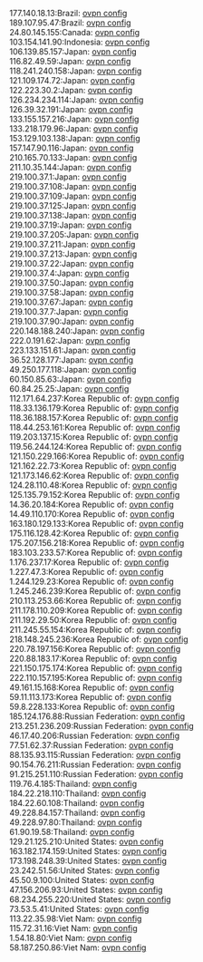 177.140.18.13:Brazil: [ovpn config](vpn/177_140_18_13.ovpn)  
189.107.95.47:Brazil: [ovpn config](vpn/189_107_95_47.ovpn)  
24.80.145.155:Canada: [ovpn config](vpn/24_80_145_155.ovpn)  
103.154.141.90:Indonesia: [ovpn config](vpn/103_154_141_90.ovpn)  
106.139.85.157:Japan: [ovpn config](vpn/106_139_85_157.ovpn)  
116.82.49.59:Japan: [ovpn config](vpn/116_82_49_59.ovpn)  
118.241.240.158:Japan: [ovpn config](vpn/118_241_240_158.ovpn)  
121.109.174.72:Japan: [ovpn config](vpn/121_109_174_72.ovpn)  
122.223.30.2:Japan: [ovpn config](vpn/122_223_30_2.ovpn)  
126.234.234.114:Japan: [ovpn config](vpn/126_234_234_114.ovpn)  
126.39.32.191:Japan: [ovpn config](vpn/126_39_32_191.ovpn)  
133.155.157.216:Japan: [ovpn config](vpn/133_155_157_216.ovpn)  
133.218.179.96:Japan: [ovpn config](vpn/133_218_179_96.ovpn)  
153.129.103.138:Japan: [ovpn config](vpn/153_129_103_138.ovpn)  
157.147.90.116:Japan: [ovpn config](vpn/157_147_90_116.ovpn)  
210.165.70.133:Japan: [ovpn config](vpn/210_165_70_133.ovpn)  
211.10.35.144:Japan: [ovpn config](vpn/211_10_35_144.ovpn)  
219.100.37.1:Japan: [ovpn config](vpn/219_100_37_1.ovpn)  
219.100.37.108:Japan: [ovpn config](vpn/219_100_37_108.ovpn)  
219.100.37.109:Japan: [ovpn config](vpn/219_100_37_109.ovpn)  
219.100.37.125:Japan: [ovpn config](vpn/219_100_37_125.ovpn)  
219.100.37.138:Japan: [ovpn config](vpn/219_100_37_138.ovpn)  
219.100.37.19:Japan: [ovpn config](vpn/219_100_37_19.ovpn)  
219.100.37.205:Japan: [ovpn config](vpn/219_100_37_205.ovpn)  
219.100.37.211:Japan: [ovpn config](vpn/219_100_37_211.ovpn)  
219.100.37.213:Japan: [ovpn config](vpn/219_100_37_213.ovpn)  
219.100.37.22:Japan: [ovpn config](vpn/219_100_37_22.ovpn)  
219.100.37.4:Japan: [ovpn config](vpn/219_100_37_4.ovpn)  
219.100.37.50:Japan: [ovpn config](vpn/219_100_37_50.ovpn)  
219.100.37.58:Japan: [ovpn config](vpn/219_100_37_58.ovpn)  
219.100.37.67:Japan: [ovpn config](vpn/219_100_37_67.ovpn)  
219.100.37.7:Japan: [ovpn config](vpn/219_100_37_7.ovpn)  
219.100.37.90:Japan: [ovpn config](vpn/219_100_37_90.ovpn)  
220.148.188.240:Japan: [ovpn config](vpn/220_148_188_240.ovpn)  
222.0.191.62:Japan: [ovpn config](vpn/222_0_191_62.ovpn)  
223.133.151.61:Japan: [ovpn config](vpn/223_133_151_61.ovpn)  
36.52.128.177:Japan: [ovpn config](vpn/36_52_128_177.ovpn)  
49.250.177.118:Japan: [ovpn config](vpn/49_250_177_118.ovpn)  
60.150.85.63:Japan: [ovpn config](vpn/60_150_85_63.ovpn)  
60.84.25.25:Japan: [ovpn config](vpn/60_84_25_25.ovpn)  
112.171.64.237:Korea Republic of: [ovpn config](vpn/112_171_64_237.ovpn)  
118.33.136.179:Korea Republic of: [ovpn config](vpn/118_33_136_179.ovpn)  
118.36.188.157:Korea Republic of: [ovpn config](vpn/118_36_188_157.ovpn)  
118.44.253.161:Korea Republic of: [ovpn config](vpn/118_44_253_161.ovpn)  
119.203.137.15:Korea Republic of: [ovpn config](vpn/119_203_137_15.ovpn)  
119.56.244.124:Korea Republic of: [ovpn config](vpn/119_56_244_124.ovpn)  
121.150.229.166:Korea Republic of: [ovpn config](vpn/121_150_229_166.ovpn)  
121.162.22.73:Korea Republic of: [ovpn config](vpn/121_162_22_73.ovpn)  
121.173.146.62:Korea Republic of: [ovpn config](vpn/121_173_146_62.ovpn)  
124.28.110.48:Korea Republic of: [ovpn config](vpn/124_28_110_48.ovpn)  
125.135.79.152:Korea Republic of: [ovpn config](vpn/125_135_79_152.ovpn)  
14.36.20.184:Korea Republic of: [ovpn config](vpn/14_36_20_184.ovpn)  
14.49.110.170:Korea Republic of: [ovpn config](vpn/14_49_110_170.ovpn)  
163.180.129.133:Korea Republic of: [ovpn config](vpn/163_180_129_133.ovpn)  
175.116.128.42:Korea Republic of: [ovpn config](vpn/175_116_128_42.ovpn)  
175.207.156.218:Korea Republic of: [ovpn config](vpn/175_207_156_218.ovpn)  
183.103.233.57:Korea Republic of: [ovpn config](vpn/183_103_233_57.ovpn)  
1.176.237.17:Korea Republic of: [ovpn config](vpn/1_176_237_17.ovpn)  
1.227.47.3:Korea Republic of: [ovpn config](vpn/1_227_47_3.ovpn)  
1.244.129.23:Korea Republic of: [ovpn config](vpn/1_244_129_23.ovpn)  
1.245.246.239:Korea Republic of: [ovpn config](vpn/1_245_246_239.ovpn)  
210.113.253.66:Korea Republic of: [ovpn config](vpn/210_113_253_66.ovpn)  
211.178.110.209:Korea Republic of: [ovpn config](vpn/211_178_110_209.ovpn)  
211.192.29.50:Korea Republic of: [ovpn config](vpn/211_192_29_50.ovpn)  
211.245.55.154:Korea Republic of: [ovpn config](vpn/211_245_55_154.ovpn)  
218.148.245.236:Korea Republic of: [ovpn config](vpn/218_148_245_236.ovpn)  
220.78.197.156:Korea Republic of: [ovpn config](vpn/220_78_197_156.ovpn)  
220.88.183.17:Korea Republic of: [ovpn config](vpn/220_88_183_17.ovpn)  
221.150.175.174:Korea Republic of: [ovpn config](vpn/221_150_175_174.ovpn)  
222.110.157.195:Korea Republic of: [ovpn config](vpn/222_110_157_195.ovpn)  
49.161.15.168:Korea Republic of: [ovpn config](vpn/49_161_15_168.ovpn)  
59.11.113.173:Korea Republic of: [ovpn config](vpn/59_11_113_173.ovpn)  
59.8.228.133:Korea Republic of: [ovpn config](vpn/59_8_228_133.ovpn)  
185.124.176.88:Russian Federation: [ovpn config](vpn/185_124_176_88.ovpn)  
213.251.236.209:Russian Federation: [ovpn config](vpn/213_251_236_209.ovpn)  
46.17.40.206:Russian Federation: [ovpn config](vpn/46_17_40_206.ovpn)  
77.51.62.37:Russian Federation: [ovpn config](vpn/77_51_62_37.ovpn)  
88.135.93.115:Russian Federation: [ovpn config](vpn/88_135_93_115.ovpn)  
90.154.76.211:Russian Federation: [ovpn config](vpn/90_154_76_211.ovpn)  
91.215.251.110:Russian Federation: [ovpn config](vpn/91_215_251_110.ovpn)  
119.76.4.185:Thailand: [ovpn config](vpn/119_76_4_185.ovpn)  
184.22.218.110:Thailand: [ovpn config](vpn/184_22_218_110.ovpn)  
184.22.60.108:Thailand: [ovpn config](vpn/184_22_60_108.ovpn)  
49.228.84.157:Thailand: [ovpn config](vpn/49_228_84_157.ovpn)  
49.228.97.80:Thailand: [ovpn config](vpn/49_228_97_80.ovpn)  
61.90.19.58:Thailand: [ovpn config](vpn/61_90_19_58.ovpn)  
129.21.125.210:United States: [ovpn config](vpn/129_21_125_210.ovpn)  
163.182.174.159:United States: [ovpn config](vpn/163_182_174_159.ovpn)  
173.198.248.39:United States: [ovpn config](vpn/173_198_248_39.ovpn)  
23.242.51.56:United States: [ovpn config](vpn/23_242_51_56.ovpn)  
45.50.9.100:United States: [ovpn config](vpn/45_50_9_100.ovpn)  
47.156.206.93:United States: [ovpn config](vpn/47_156_206_93.ovpn)  
68.234.255.220:United States: [ovpn config](vpn/68_234_255_220.ovpn)  
73.53.5.41:United States: [ovpn config](vpn/73_53_5_41.ovpn)  
113.22.35.98:Viet Nam: [ovpn config](vpn/113_22_35_98.ovpn)  
115.72.31.16:Viet Nam: [ovpn config](vpn/115_72_31_16.ovpn)  
1.54.18.80:Viet Nam: [ovpn config](vpn/1_54_18_80.ovpn)  
58.187.250.86:Viet Nam: [ovpn config](vpn/58_187_250_86.ovpn)  
